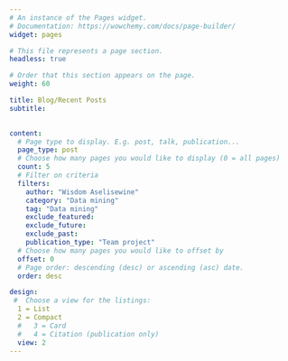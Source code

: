 ```yaml
---
# An instance of the Pages widget.
# Documentation: https://wowchemy.com/docs/page-builder/
widget: pages

# This file represents a page section.
headless: true

# Order that this section appears on the page.
weight: 60

title: Blog/Recent Posts
subtitle: 
 

content:
  # Page type to display. E.g. post, talk, publication...
  page_type: post
  # Choose how many pages you would like to display (0 = all pages)
  count: 5
  # Filter on criteria
  filters:
    author: "Wisdom Aselisewine"
    category: "Data mining"
    tag: "Data mining"
    exclude_featured: 
    exclude_future: 
    exclude_past: 
    publication_type: "Team project"
  # Choose how many pages you would like to offset by
  offset: 0
  # Page order: descending (desc) or ascending (asc) date.
  order: desc

design:
 #  Choose a view for the listings:
  1 = List
  2 = Compact
  #   3 = Card
  #   4 = Citation (publication only)
  view: 2
---
```

